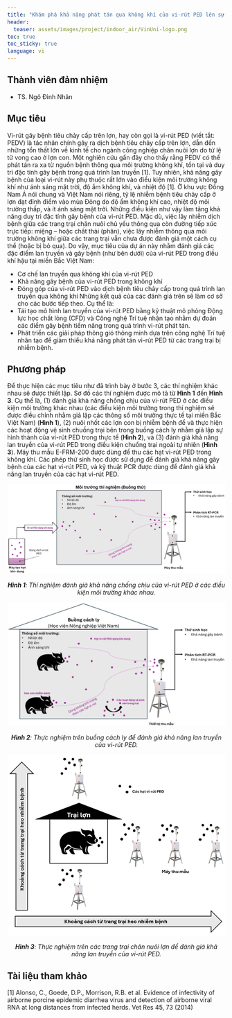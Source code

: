 ```yaml
---
title: "Khám phá khả năng phát tán qua không khí của vi-rút PED lên sự lây lan dịch bệnh tiêu chảy cấp trên lợn giữa các trang trại chăn nuôi ở miền Bắc Việt Nam"
header:
  teaser: assets/images/project/indoor_air/VinUni-logo.png
toc: true
toc_sticky: true
language: vi
---
```


## Thành viên đảm nhiệm
- TS. Ngô Đình Nhân

## Mục tiêu
Vi-rút gây bệnh tiêu chảy cấp trên lợn, hay còn gọi là vi-rút PED (viết tắt: PEDV) là tác nhân chính gây ra dịch bệnh tiêu chảy cấp trên lợn, dẫn đến những tổn thất lớn về kinh tế cho ngành công nghiệp chăn nuôi lợn do tử lệ tử vong cao ở lợn con. Một nghiên cứu gần đây cho thấy rằng PEDV có thể phát tán ra xa từ nguồn bệnh thông qua môi trường không khí, tồn tại và duy trì đặc tính gây bệnh trong quá trình lan truyền [1]. Tuy nhiên, khả năng gây bệnh của loại vi-rút này phụ thuộc rất lớn vào điều kiện môi trường không khí như ánh sáng mặt trời, độ ẩm không khí, và nhiệt độ [1]. Ở khu vực Đông Nam Á nói chung và Việt Nam nói riêng, tỷ lệ nhiễm bệnh tiêu chảy cấp ở lợn đạt đỉnh điểm vào mùa Đông do độ ẩm không khí cao, nhiệt độ môi trường thấp, và ít ánh sáng mặt trời. Những điều kiện như vậy làm tăng khả năng duy trì đặc tính gây bệnh của vi-rút PED. Mặc dù, việc lây nhiễm dịch bệnh giữa các trang trại chăn nuôi chủ yếu thông qua còn đường tiếp xúc trực tiếp: miệng – hoặc chất thải (phân), việc lây nhiễm thông qua môi trường không khí giữa các trang trại vẫn chưa được đánh giá một cách cụ thể (hoặc bị bỏ qua). Do vậy, mục tiêu của dự án này nhằm đánh giá các đặc điểm lan truyền và gây bệnh (như bên dưới) của vi-rút PED trong điều khí hậu tại miền Bắc Việt Nam:
* Cơ chế lan truyền qua không khí của vi-rút PED
* Khả năng gây bệnh của vi-rút PED trong không khí
* Đóng góp của vi-rút PED vào dịch bệnh tiêu chảy cấp trong quá trình lan truyền qua không khí
Những kết quả của các đánh giá trên sẽ làm cơ sở cho các bước tiếp theo. Cụ thể là:
* Tái tạo mô hình lan truyền của vi-rút PED bằng kỹ thuật mô phỏng Động lực học chất lỏng (CFD) và Công nghệ Trí tuệ nhận tạo nhằm dự đoán các điểm gây bệnh tiềm năng trong quá trình vi-rút phát tán.
* Phát triển các giải pháp thông gió thông minh dựa trên công nghệ Trí tuệ nhân tạo để giảm thiểu khả năng phát tán vi-rút PED từ các trang trại bị nhiễm bệnh.

## Phương pháp
Để thực hiện các mục tiêu như đã trình bày ở bước 3, các thí nghiệm khác nhau sẽ được thiết lập. Sơ đồ các thí nghiệm được mô tả từ **Hình 1** đến **Hình 3**. Cụ thể là, (1) đánh giá khả năng chống chịu của vi-rút PED ở các điều kiện môi trường khác nhau (các điều kiện môi trường trong thí nghiệm sẽ được điều chỉnh nhằm giả lập các thông số môi trường thực tế tại miền Bắc Việt Nam) (**Hình 1**), (2) nuôi nhốt các lợn con bị nhiễm bệnh để và thực hiện các hoạt động vệ sinh chuồng trại bên trong buồng cách ly nhằm giả lập sự hình thành của vi-rút PED trong thực tế (**Hình 2**), và (3) đánh giá khả năng lan truyền của vi-rút PED trong điều kiện chuồng trại ngoài tự nhiên (**Hình 3**). Máy thu mẫu E-FRM-200 được dùng để thu các hạt vi-rút PED trong không khí. Các phép thử sinh học được sử dụng để đánh giá khả năng gây bệnh của các hạt vi-rút PED, và kỹ thuật PCR được dùng để đánh giá khả năng lan truyền của các hạt vi-rút PED.

![figure 1](/assets/images/project/nhan_project/figure1_vi.png "Hình 1: Thí nghiệm đánh giá khả năng chống chịu của vi-rút PED ở các điều kiện môi trường khác nhau.") *<center><b>Hình 1</b>: Thí nghiệm đánh giá khả năng chống chịu của vi-rút PED ở các điều kiện môi trường khác nhau.</center>*

![figure 2](/assets/images/project/nhan_project/figure2_vi.png "Hình 2: Thực nghiệm trên buồng cách ly để đánh giá khả năng lan truyền của vi-rút PED.") *<center><b>Hình 2</b>: Thực nghiệm trên buồng cách ly để đánh giá khả năng lan truyền của vi-rút PED.</center>*

![figure 3](/assets/images/project/nhan_project/figure3_vi.png "Hình 3: Thực nghiệm trên các trang trại chăn nuôi lợn để đánh giá khả năng lan truyền của vi-rút PED.") *<center><b>Hình 3</b>: Thực nghiệm trên các trang trại chăn nuôi lợn để đánh giá khả năng lan truyền của vi-rút PED.</center>*

## Tài liệu tham khảo
[1] Alonso, C., Goede, D.P., Morrison, R.B. et al. Evidence of infectivity of airborne porcine epidemic diarrhea virus and detection of airborne viral RNA at long distances from infected herds. Vet Res 45, 73 (2014)